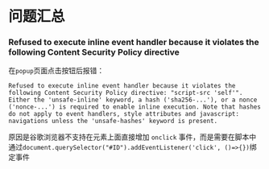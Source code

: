 # 问题汇总

### Refused to execute inline event handler because it violates the following Content Security Policy directive

在`popup`页面点击按钮后报错：

```log
Refused to execute inline event handler because it violates the following Content Security Policy directive: "script-src 'self'". Either the 'unsafe-inline' keyword, a hash ('sha256-...'), or a nonce ('nonce-...') is required to enable inline execution. Note that hashes do not apply to event handlers, style attributes and javascript: navigations unless the 'unsafe-hashes' keyword is present.
```

原因是谷歌浏览器不支持在元素上面直接增加 `onclick` 事件，而是需要在脚本中通过`document.querySelector("#ID").addEventListener('click', ()=>{})`绑定事件
